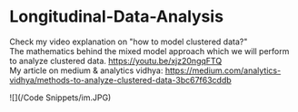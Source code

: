 # Longitudinal-Data-Analysis
Check my video explanation on "how to model clustered data?"<br/>
The mathematics behind the mixed model approach which we will perform to analyze clustered data.
https://youtu.be/xjz20ngqFTQ <br/>
My article on medium & analytics vidhya: https://medium.com/analytics-vidhya/methods-to-analyze-clustered-data-3bc67f63cddb

![](/Code Snippets/im.JPG)
